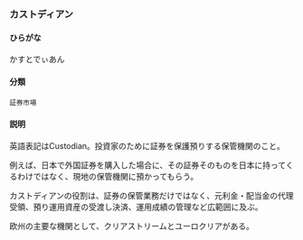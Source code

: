 <div style="display:none;">

## [あ行](securities-terms?id=あ行)
## [か行](securities-terms?id=か行)

</div>

### カストディアン

#### ひらがな

かすとでぃあん

#### 分類

`証券市場`

#### 説明

英語表記はCustodian。投資家のために証券を保護預りする保管機関のこと。
例えば、日本で外国証券を購入した場合に、その証券そのものを日本に持ってくるわけではなく、現地の保管機関に預かってもらう。
 
カストディアンの役割は、証券の保管業務だけではなく、元利金・配当金の代理受領、預り運用資産の受渡し決済、運用成績の管理など広範囲に及ぶ。
 
欧州の主要な機関として、クリアストリームとユーロクリアがある。

<div style="display:none;">

## [さ行](securities-terms?id=さ行)
## [た行](securities-terms?id=た行)
## [な行](securities-terms?id=な行)
## [は行](securities-terms?id=は行)
## [ま行](securities-terms?id=ま行)
## [や行](securities-terms?id=や行)
## [ら行](securities-terms?id=ら行)
## [わ行](securities-terms?id=わ行)
## [英数字・記号](securities-terms?id=英数字・記号)

</div>

